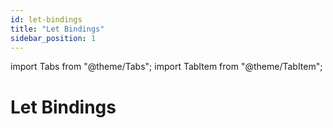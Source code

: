 ```yaml
---
id: let-bindings
title: "Let Bindings"
sidebar_position: 1
---
```


import Tabs from "@theme/Tabs";
import TabItem from "@theme/TabItem";

# Let Bindings
